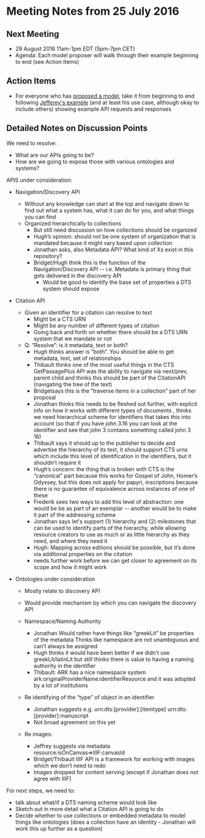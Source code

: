 # Meeting Notes from 25 July 2016

## Next Meeting
* 29 August 2016 11am-1pm EDT (5pm-7pm CET)
* Agenda: Each model proposer will walk through their example beginning to end (see Action Items)

## Action Items
* For everyone who has [proposed a model](https://github.com/distributed-text-services/API/wiki), take it from beginning to end following [Jefferey's example](http://lombardpress.org/2016/06/12/DTS-modeling-proposal/) (and at least his use case, although okay to include others) showing example API requests and responses
  
## Detailed Notes on Discussion Points

We need to resolve:
* What are our APIs going to be?
* How are we going to expose those with various ontologies and systems?

APIS under consideration:
* Navigation/Discovery API
    * Without any knowledge can start at the top and navigate down to find out what a system has, what it can do for you, and what things you can find
    * Organized hierarchically to collections
      *  But still need discussion on how collections should be organized
        * Hugh’s opinion: should not be one system of organization that is mandated because it might vary based upon collection
        * Jonathan asks, also Metadata API? What kind of Xs exist in this repository?
        * Bridget/Hugh think this is the function of the Navigation/Discovery API -- i.e. Metadata is primary thing that gets delivered in the discovery API
          * Would be good to identify the base set of properties a DTS system should expose


* Citation API
  * Given an identifier for a citation can resolve to text
    * Might be a CTS URN
    * Might be any number of different types of citation
    * Going back and forth on whether there should be a DTS URN system that we mandate or not
  * Q: “Resolve”: is it metadata, text or both? 
    * Hugh thinks answer is “both”. You should be able to get metadata, text, set of relationships
    * Thibault thinks one of the most useful things in the CTS GetPassagePlus API was the ability to navigate via next/prev, parent child and thinks this should be part of the CitationAPI (navigating the tree of the text)
    * Bridgetsays this is the “traverse items in a collection” part of her proposal
    * Jonathan thinks this needs to be fleshed out further, with explicit info on how it works with different types of documents , thinks we need hierarchical scheme for identifiers that takes this into account (so that if you have john 3.16 you can look at the identifier and see that john 3 contains something called john 3 16)
    * Thibault says it should up to the publisher to decide and advertise the hierarchy of its text, it should support CTS urns which include this level of identification in the identifiers, but it shouldn’t require it
    * Hugh’s concern: the thing that is broken with CTS is the “canonical” part because this works for Gospel of John, Homer’s Odyssey, but this does not apply for papyri, inscriptions because there is no guarantee of equivalence across instances of one of these
    * Frederik sees two ways to add this level of abstraction: one would be be as part of an exemplar -- another would be to make it part of the addressing scheme
    * Jonathan says let's support (1) hierarchy and (2) milestones that can be used to identify parts of the hierarchy, while allowing resource creators to use as much or as little hierarchy as they need, and where they need it
    * Hugh: Mapping across editions should be possible, but it’s done via additional properties on the citation
    * needs further work before we can get closer to agreement on its scope and how it might work



* Ontologies under consideration
  * Mostly relate to discovery API
  * Would provide mechanism by which you can navigate the discovery API
  * Namespace/Naming Authority
    * Jonathan Would rather have things like “greekLit” be properties of the metadata Thinks like namespace are not unambiguous and can’t always be assigned 
    * Hugh thinks it would have been better if we didn’t use greekLit/latinLit but still thinks there is value to having a naming authority in the identifier
    * Thibault: ARK has a nice namespace system  ark:originalProviderName:identifierResource and it was adopted by a lot of institutions

  * Re identifying of the “type” of object in an identifier 
    * Jonathan suggests e.g. urn:dts:[provider]:[itemtype] urn:dts:[provider]:manuscript
    * Not broad agreement on this yet

  * Re images:
    * Jeffrey suggests via metadata resource:isOnCanvas=>IIIF:canvasId
    * Bridget/Thibault IIIF API is a framework for working with images which we don’t need to redo
    * Images dropped for content serving (except if Jonathan does not agree with IIIF)

For next steps, we need to:
  * talk about what/if a DTS naming scheme would look like
  * Sketch out in more detail what a Citation API is going to do
  * Decide whether to use collections or embedded metadata to model things like ontologies (does a collection have an identity - Jonathan will work this up further as a question)
